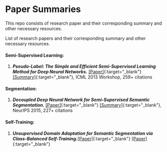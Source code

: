 # Paper Summaries
This repo consists of research paper and their corresponding summary and other necessary resources.

<!-- #### Paper Summarie -->
List of research papers and their corresponding summary and other necessary resources.

#### Semi-Supervised Learning:
1. ***Pseudo-Label: The Simple and Efficient Semi-Supervised Learning Method for Deep Neural Networks.*** [[Paper]](https://github.com/deepakksingh/paper_summaries/blob/master/pseudo_label/pseudo_label_final.pdf){:target="_blank"} [[Summary]](https://github.com/deepakksingh/paper_summaries/blob/master/pseudo_label/Pseudo-Label_summary.pdf){:target="_blank"}, ICML 2013 Workshop, 259+ citations
#### Segmentation:
1. ***Decoupled Deep Neural Network for Semi-Supervised Semantic Segmentation.*** [[Paper]](https://github.com/deepakksingh/paper_summaries/blob/master/decoupled_network/decoupled-deep-neural-network-for-semi-supervised-semantic-segmentation.pdf){:target="_blank"} [[Summary]](https://github.com/deepakksingh/paper_summaries/blob/master/decoupled_network/DecoupledNet.pdf){:target="_blank"}, NeurIPS 2015, 227+ citations


#### Self-Training:
1. ***Unsupervised Domain Adaptation for Semantic Segmentation via Class-Balanced Self-Training.***[[Paper]](https://github.com/deepakksingh/paper-summaries/blob/master/unsupervised_domain_adaptation_for_semseg/Unsupervised_Domain_Adaptation_for_Semantic_Segmentation_via_Class_Balanced_Self_Training.pdf){:target="_blank"} [[Paper]](https://github.com/deepakksingh/paper-summaries/blob/master/unsupervised_domain_adaptation_for_semseg/Unsupervised_Domain_Adaptation_for_semseg_via_class_balanced_selftraining_summary.pdf){:target="_blank"}



